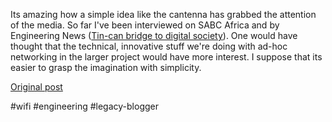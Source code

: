 <!--
date: '2005-10-11'
published: true
slug: 2005-10-engineering-news-article_11
time_to_read: 5
title: Engineering News Article
-->

Its amazing how a simple idea like the cantenna has grabbed the attention of the media. So far I've been interviewed on SABC Africa and by Engineering News ([Tin-can bridge to digital society](http://www.engineeringnews.co.za/article.php?a_id=74454)). One would have thought that the technical, innovative stuff we're doing with ad-hoc networking in the larger project would have more interest. I suppose that its easier to grasp the imagination with simplicity.

[Original post](https://ysfk.blogspot.com/2005/10/engineering-news-article_11.html)

#wifi #engineering #legacy-blogger 